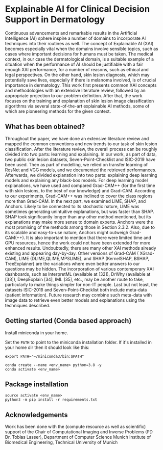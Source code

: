 # Explainable AI for Clinical Decision Support in Dermatology

Continuous advancements and remarkable results in the Artificial Intelligence (AI) sphere inspire a number of domains to incorporate AI techniques into their routines as well. The concept of Explainable AI (XAI) becomes especially vital when the domains involve sensible topics, such as cases where important decisions for humans must be taken. The medical context, in our case the dermatological domain, is a suitable example of a situation when the performance of AI should be justifiable with a fair enough XAI performance, for a number of reasons, such as ethical and legal perspectives. On the other hand, skin lesion diagnosis, which may potentially save lives, especially if there is melanoma involved, is of crucial importance in dermatology. This work first presents common XAI concepts and methodologies with an extensive literature review, followed by an appropriate projection to our problem definition. After that, the work focuses on the training and explanation of skin lesion image classification algorithms via several state-of-the-art explainable AI methods, some of which are pioneering methods for the given context.

## What has been obtained?
Throughout the paper, we have done an extensive literature review and mapped the common conventions and new trends to our task of skin lesion classification. After the literature review, the overall process can be roughly divided into two parts: learning and explaining. In our work, as part of data, two public skin lesion datasets, Seven-Point-Checklist and ISIC-2019 have been used. Then as part of modelling, we relied on transfer learning of ResNet and VGG models, and we documented the retrieved performances. Afterwards, we divided explanation into two parts: explaining deep learning models and explaining any black-box models. For deep learning model explanations, we have used and compared Grad-CAM++ (for the first time with skin lesions, to the best of our knowledge) and Grad-CAM. According to our experiments, Grad-CAM++ was inclined to cover the class regions more than Grad-CAM.
In the next part, we examined LIME, SHAP, and Anchors. Likely to be connected to its stochastic nature, LIME was sometimes generating unintuitive explanations, but was faster than SHAP. SHAP took significantly longer than any other method mentioned, but its explanations may make more sense to domain experts. Anchors were the most promising of the methods among those in Section 2.3.2. Also, due to its scalable and easy-to-use nature, Anchors might outweigh Grad-CAM(++).
It is also important to mention that there were limited time and GPU resources, hence the work could not have been extended for more enhanced results. Undoubtedly, there are many other XAI methods already existing and appearing day-by-day. Other versions of Grad-CAM ( XGrad-CAM), LIME (DLIME,QLIME,MPSLIME), and SHAP (KernelSHAP, BSHAP, TreeExplainer) are the variations where even better answers to our questions may be hidden. The incorporation of various contemporary XAI dashboards, such as InterpretML (available at [32]), DrWhy (available at [33]), DeepExplain [34], IML [35], etc., may be another route to take, particularly to make things simpler for non-IT people.
Last but not least, the datasets ISIC-2019 and Seven-Point-Checklist both include meta-data (patient information). Future research may combine such meta-data with image data to retrieve even better models and explanations using the techniques described.
## Getting started (Conda based approach)

Install miniconda in your home.

Set the `PATH` to point to the miniconda installation folder.
If it's installed in your home dir then it should look like this:
```
export PATH="~/miniconda3/bin:$PATH"
```

```
conda create --name <env_name> python=3.8 -y
conda activate <env_name>
```

## Package installation

```
source activate <env_name>
python3 -m pip install -r requirements.txt
```

## Acknowledgements
Work has been done with the (compute resource as well as scientific) support of the Chair of Computational Imaging and Inverse Problems (PD Dr. Tobias Lasser), Department of Computer Science
Munich Institute of Biomedical Engineering, Technical University of Munich 